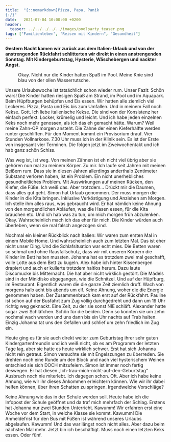 ```yaml
---
title:  "{::nomarkdown}Pizza, Papa, Panik
{:/}"
date:   2021-07-04 10:00:00 +0200
header:
  teaser: ../../../../../images/poolparty_teaser.png
tags: ["Familienleben", "Reisen mit Kindern", "Gesundheit"]
---
```


**Gestern Nacht kamen wir zurück aus dem Italien-Urlaub und von der anstrengenden Rückfahrt schlitterten wir direkt in einen anstrengenden Sonntag. Mit Kindergeburtstag, Hysterie, Wäschebergen und nackter Angst.**

<figure>
  <img src="../../../../../images/poolparty.png" alt="">
  <figcaption>Okay. Nicht nur die Kinder hatten Spaß im Pool. Meine Knie sind blau von der ollen Wasserrutsche.</figcaption>
</figure> 

Unsere Urlaubswoche ist tatsächlich schon wieder rum. Unser Fazit: Schön wars! Die Kinder hatten riesigen Spaß am Strand, im Pool und im Aquapark. Beim Hüpfburgen behüpfen und Eis essen. Wir hatten alle ziemlich viel Leckeres. Pizza, Pasta und Eis bis zum Umfallen. Und in meinem Fall noch Kekse. Gott. Ich liebe italienische Kekse. Die sind von der Konsistenz her einfach perfekt. Locker, krümelig und leicht. Und ich habe jeden einzelnen Keks noch mehr genossen, als ich das eh gemacht hätte. Warum? Weil meine Zahn-OP morgen ansteht. Die Zähne der einen Kieferhälfte werden runter geschliffen. Für den Moment kommt ein Provisorium drauf. Vier Stunden Vollnarkose. 7.30 Uhr muss ich in der Klinik sein. Es ist der Erste von insgesamt vier Terminen. Die folgen jetzt im Zweiwochentakt und ich hab ganz schön Schiss. 

Was weg ist, ist weg. Von meinen Zähnen ist eh nicht viel übrig aber sie gehören nun mal zu meinem Körper. Zu mir. Ich laufe seit Jahren mit meinen Beißern rum. Dass sie in diesen Jahren allerdings anderthalb Zentimeter Substanz verloren haben, ist ein Problem. Ein nicht unerhebliches gesundheitliches Problem. Mit Auswirkungen auf meinen Rücken, den Kiefer, die Füße. Ich weiß das. Aber trotzdem… Drückt mir die Daumen, dass alles gut geht. Simon hat Urlaub genommen. Der muss morgen die Kinder in die Kita bringen. Inklusive Verköstigung und Anziehen am Morgen. Ich stelle ihm alles raus, was gebraucht wird. Er hat nämlich keine Ahnung von den morgendlichen Abläufen, was die Hasen essen, für die Kita brauchen etc. Und ich hab was zu tun, um mich morgen früh abzulenken. Okay. Wahrscheinlich mach ich das eher für mich. Die Kinder würden auch überleben, wenn sie mal falsch angezogen sind. 

Nochmal ein kleiner Rückblick nach Italien: Wir waren zum ersten Mal in einem Mobile Home. Und wahrscheinlich auch zum letzten Mal. Das ist eher nicht unser Ding. Und die Schlafsituation war echt mies. Die Betten waren so schmal und ohne Rausfallschutz, dass wir mit unseren Körpern die Kinder im Bett halten mussten. Johanna hat es trotzdem zwei mal geschafft, volle Lotte aus dem Bett zu kugeln. Alex habe ich hinter Kissenbergen drapiert und auch er kullerte trotzdem haltlos herum. Dazu laute Discomucke bis Mitternacht. Die hat aber nicht wirklich gestört. Die Mädels sind in der Minidisko abgegangen, wie die Schnitzel. Und auf der Hüpfburg, im Restaurant. Eigentlich waren die die ganze Zeit ziemlich druff. Wach von morgens halb acht bis abends um elf. Keine Ahnung, woher die die Energie genommen haben. Der Zusammenbruch kam erst auf der Rückfahrt. Pauline ist schon auf der Busfahrt zum Zug völlig durchgedreht und dann um 19 Uhr richtig weg geknackt. Eine Zeit, zu der sie sonst NIE schläft. Alexander hatte sogar zwei Schläfchen. Schön für die beiden. Denn so konnten sie um zehn nochmal wach werden und uns dann bis ein Uhr nachts auf Trab halten. Einzig Johanna tat uns den Gefallen und schlief um zehn friedlich im Zug ein. 

Heute ging es für sie auch direkt weiter zum Geburtstag ihrer sehr guten Kindergartenfreundin und ich weiß nicht, ob es am Programm der letzten Tage lag, aber sie hatte es heute wirklich schwer. Erst hat sich Johanna nicht rein getraut. Simon versuchte sie mit Engelszungen zu überreden. Sie drehten noch eine Runde um den Block und nach viel hysterischem Weinen entschied sie sich DOCH mitzufeiern. Simon ist immer noch fertig deswegen. Er hat diesen „Ich-trau-mich-nicht-auf-den-Geburtstag“ Ausbruch noch nie miterlebt. Ich dagegen schon. Oft. Aber ich habe keine Ahnung, wie wir ihr dieses Ankommen erleichtern können. Wie wir ihr dabei helfen können, über ihren Schatten zu springen. Irgendwelche Vorschläge? 

Keine Ahnung wie das in der Schule werden soll. Heute habe ich die Infopost der Schule geöffnet und da traf mich mehrfach der Schlag. Erstens hat Johanna nur zwei Stunden Unterricht. Kawumm! Wir erfahren erst eine Woche vor dem Start, in welche Klasse sie kommt. Kawumm! Die Anmeldefrist für den Bus mit Füßen ist während unseres Urlaubs abgelaufen. Kawumm! Und das war längst noch nicht alles. Aber dazu beim nächsten Mal mehr. Jetzt bin ich beschäftigt. Muss noch einen letzten Keks essen. Oder fünf.

 



 






 






 


 
 






















 








 

   



















  












 






 





  


  






					 


 
 








